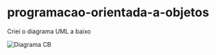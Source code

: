 # programacao-orientada-a-objetos
Criei o diagrama UML a baixo

![Diagrama CB](https://www.canva.com/design/DAGvzFglvso/-WuM46o29-Vix7Dn8kahrQ/edit?utm_content=DAGvzFglvso&utm_campaign=designshare&utm_medium=link2&utm_source=sharebutton)

